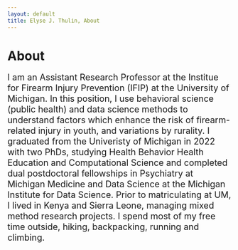 ```yaml
---
layout: default
title: Elyse J. Thulin, About
---
```

<div class="blurb">
	<h1>About</h1>
		<p style="font-size:140%;">I am an Assistant Research Professor at the Institue for Firearm Injury Prevention (IFIP) at the University of Michigan. In this position, I use behavioral science (public health) and data science methods to understand factors which enhance the risk of firearm-related injury in youth, and variations by rurality. I graduated from the Univeristy of Michigan in 2022 with two PhDs, studying Health Behavior Health Education and Computational Science and completed dual postdoctoral fellowships in Psychiatry at Michigan Medicine and Data Science at the Michigan Institute for Data Science. Prior to matriculating at UM, I lived in Kenya and Sierra Leone, managing mixed method research projects. I spend most of my free time outside, hiking, backpacking, running and climbing. </p>
</div><!-- /.blurb -->
